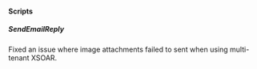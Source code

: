 
#### Scripts

##### SendEmailReply

Fixed an issue where image attachments failed to sent when using multi-tenant XSOAR.
